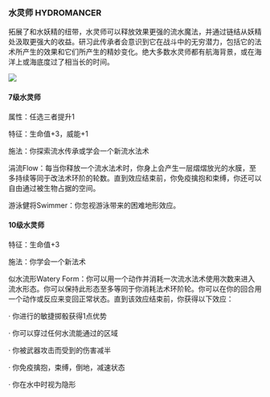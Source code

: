 ### 水灵师 HYDROMANCER

拓展了和水妖精的纽带，水灵师可以释放效果更强的流水魔法，并通过链结从妖精处汲取更强大的收益。研习此传承者会意识到它在战斗中的无穷潜力，包括它的法术所产生的效果和它们所产生的精妙变化。绝大多数水灵师都有航海背景，或在海洋上或海底度过了相当长的时间。

![](https://sdlpic.oss-cn-beijing.aliyuncs.com/pic/hydromancer.jpg)

#### 7级水灵师

属性：任选三者提升1

特征：生命值+3，威能+1

施法：你探索流水传承或学会一个新流水法术

涓流Flow：每当你释放一个流水法术时，你身上会产生一层熠熠放光的水膜，至多持续等同于改法术环阶的轮数。直到效应结束前，你免疫擒抱和束缚，你还可以自由通过被生物占据的空间。

游泳健将Swimmer：你忽视游泳带来的困难地形效应。

#### 10级水灵师

特征：生命值+3

施法：你学会一个新法术

似水流形Watery
Form：你可以用一个动作并消耗一次流水法术使用次数来进入流水形态。你可以保持此形态至多等同于你消耗法术环阶轮。你可以在你的回合用一个动作或反应来变回正常状态。直到该效应结束前，你获得以下效应：

· 你进行的敏捷掷骰获得1点优势

· 你可以穿过任何水流能通过的区域

· 你被武器攻击而受到的伤害减半

· 你免疫擒抱，束缚，倒地，减速状态

· 你在水中时视为隐形
